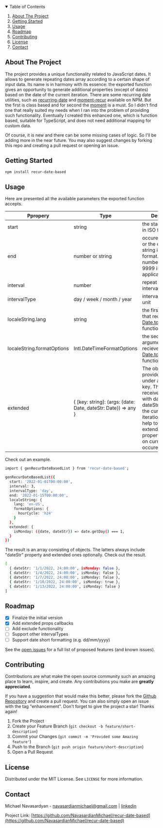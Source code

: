 <details open>
  <summary>Table of Contents</summary>
  <ol>
    <li>
      <a href="#about-the-project">About The Project</a>
    </li>
    <li>
      <a href="#getting-started">Getting Started</a>
    </li>
    <li><a href="#usage">Usage</a></li>
    <li><a href="#roadmap">Roadmap</a></li>
    <li><a href="#contributing">Contributing</a></li>
    <li><a href="#license">License</a></li>
    <li><a href="#contact">Contact</a></li>
  </ol>
</details>



<!-- ABOUT THE PROJECT -->
## About The Project

The project provides a unique functionality related to JavaScript dates. It allows to generate repeating dates array according to a certain shape of input data. Its name is in harmony with its essence: the exported function gives an opportunity to generate additional properties (except of dates) based on the date of the current iteration.
There are some recurring date utilities, such as <a target="_blank" href="https://www.npmjs.com/package/recurring-date">recurring-date</a> and <a target="_blank" href="https://www.npmjs.com/package/moment-recur">moment-recur</a> available on NPM. But the first is class based and for second the <a target="_blank" href="https://www.npmjs.com/package/moment">moment</a> is a must. So I didn't find one that really suited my needs when I ran into the problem of providing such functionality․ Eventually I created this enhanced one, which is function based, suitable for TypeScript, and does not need additional mapping for custom data.


Of course, it is new and there can be some missing cases of logic. So I'll be adding more in the near future. You may also suggest changes by forking this repo and creating a pull request or opening an issue.


<!-- GETTING STARTED -->
## Getting Started

```sh
npm install recur-date-based
```
 

<!-- USAGE EXAMPLES -->
## Usage

Here are presented all the available parameters the exported function accepts.

| Ppropery                   | Type                 | Description  | Default    |
| -------------------------- | -------------        | ------------ | ----------- |
| start                      | string               | the start date string in ISO format | today        |
| end                        | number or string      | occurences count or the end date string in ISO format. The number larger than 9999 is not applicable. | 100 |
| interval                   | number      | repeat by some interval | 10 |
| intervalType               | day / week / month / year | interval measue unit | day |
| localeString.lang          | string | the first argument that recieves the <a target="_blank" href="https://developer.mozilla.org/en-US/docs/Web/JavaScript/Reference/Global_Objects/Date/toLocaleString">Date.toLocaleString</a> function | null |
| localeString.formatOptions          | Intl.DateTimeFormatOptions | the second argument that recieves the <a target="_blank" href="https://developer.mozilla.org/en-US/docs/Web/JavaScript/Reference/Global_Objects/Date/toLocaleString">Date.toLocaleString</a> function | null |
| extended                   | { [key: string]: (args: {date: Date, dateStr: Date}) => any } | The object accepts provided functions under any string key. The function receives an object with date and dateStr options in the current iteration. This can help to generate extended properties based on current occurence | null |


Check out an example.


```sh
import { genRecurDateBasedList } from 'recur-date-based';

genRecurDateBasedList({
  start: '2022-01-01T00:00:00',
  interval: 3,
  intervalType: 'day',
  end: '2022-01-15T00:00:00',
  localeString: {
    lang: 'en-US',
    formatOptions: {
      hourCycle: 'h24'
    }
  },
  extended: {
    isMonday: ({date, dateStr}) => date.getDay() === 1,
  }
})
```

The result is an array consisting of objects. The latters always include "dateStr" property and extended ones optionally. Check out the result.

```sh
[
  { dateStr: '1/1/2022, 24:00:00', isMonday: false },
  { dateStr: '1/4/2022, 24:00:00', isMonday: false },
  { dateStr: '1/7/2022, 24:00:00', isMonday: false },
  { dateStr: '1/10/2022, 24:00:00', isMonday: true },
  { dateStr: '1/13/2022, 24:00:00', isMonday: false }
]
```


<!-- ROADMAP -->
## Roadmap

- [x] Finalize the initial version
- [x] Add extended props callbacks
- [ ] Add exclude functionality
- [ ] Support other intervalTypes
- [ ] Support date short formatting (e.g. dd/mm/yyyy)

See the [open issues](https://github.com/NavasardianMichael/recur-date-based/issues) for a full list of proposed features (and known issues).


<!-- CONTRIBUTING -->
## Contributing

Contributions are what make the open source community such an amazing place to learn, inspire, and create. Any contributions you make are **greatly appreciated**.

If you have a suggestion that would make this better, please fork the <a target="_blank" href="https://github.com/NavasardianMichael/recur-date-based">Github Repository</a> and create a pull request. You can also simply open an issue with the tag "enhancement".
Don't forget to give the project a star! Thanks again!

1. Fork the Project
2. Create your Feature Branch (`git checkout -b feature/short-description`)
3. Commit your Changes (`git commit -m 'Provided some Amazing feature'`)
4. Push to the Branch (`git push origin feature/short-description`)
5. Open a Pull Request


<!-- LICENSE -->
## License

Distributed under the MIT License. See `LICENSE` for more information.


<!-- CONTACT -->
## Contact

Michael Navasardyan - <a target="_blank" href='mailto:navasardianmichael@gmail.com'>navasardianmichael@gmail.com</a> | <a target="_blank" href='https://www.linkedin.com/in/michael-navasardyan'>linkedin</a>

Project Link: [https://github.com/NavasardianMichael/recur-date-based](https://github.com/NavasardianMichael/recur-date-based)
